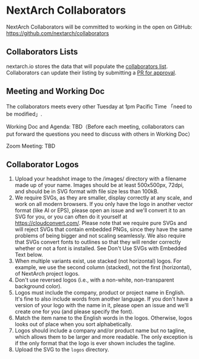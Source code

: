# NextArch Collaborators
NextArch Collaborators will be committed to working in the open on GitHub: https://github.com/nextarch/collaborators

## Collaborators Lists
nextarch.io stores the data that will populate the [collaborators list](https://nextarch.io/). Collaborators can update their listing by submitting a [PR for approval]().

## Meeting and Working Doc
The collaborators meets every other Tuesday at 1pm Pacific Time 「need to be modified」.

Working Doc and Agenda: TBD（Before each meeting, collaborators can put forward the questions you need to discuss with others in Working Doc）

Zoom Meeting: TBD

## Collaborator Logos
1. Upload your headshot image to the /images/ directory with a filename made up of your name. Images should be at least 500x500px, 72dpi, and should be in SVG format with file size less than 100kB.
2. We require SVGs, as they are smaller, display correctly at any scale, and work on all modern browsers. If you only have the logo in another vector format (like AI or EPS), please open an issue and we'll convert it to an SVG for you, or you can often do it yourself at https://cloudconvert.com/. Please note that we require pure SVGs and will reject SVGs that contain embedded PNGs, since they have the same problems of being bigger and not scaling seamlessly. We also require that SVGs convert fonts to outlines so that they will render correctly whether or not a font is installed. See Don't Use SVGs with Embedded Text below.
3. When multiple variants exist, use stacked (not horizontal) logos. For example, we use the second column (stacked), not the first (horizontal), of NextArch project logos.
4. Don't use reversed logos (i.e., with a non-white, non-transparent background color).
5. Logos must include the company, product or project name in English. It's fine to also include words from another language. If you don't have a version of your logo with the name in it, please open an issue and we'll create one for you (and please specify the font).
6. Match the item name to the English words in the logos. Otherwise, logos looks out of place when you sort alphabetically.
7. Logos should include a company and/or product name but no tagline, which allows them to be larger and more readable. The only exception is if the only format that the logo is ever shown includes the tagline.
8. Upload the SVG to the `logos` directory.


